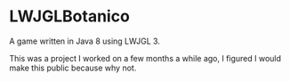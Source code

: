 # LWJGLBotanico
A game written in Java 8 using LWJGL 3.

This was a project I worked on a few months a while ago, I figured I would make this public because why not.
